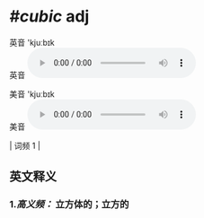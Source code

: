 # ***\#cubic*** adj
英音 'kjuːbɪk  
英音
<audio src="./media/cubic-B.aac" controls="controls"></audio>

美音 'kjuːbɪk  
美音
<audio src="./media/cubic.aac" controls="controls"></audio>



| 词频 1 |  

英文释义
---
### 1.*高义频：* **立方体的；立方的**  


